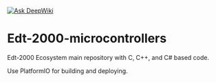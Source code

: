 [![Ask DeepWiki](https://deepwiki.com/badge.svg)](https://deepwiki.com/Edt-2000/Edt-2000-microcontrollers)

# Edt-2000-microcontrollers
Edt-2000 Ecosystem main repository with C, C++, and C# based code.

Use PlatformIO for building and deploying.

